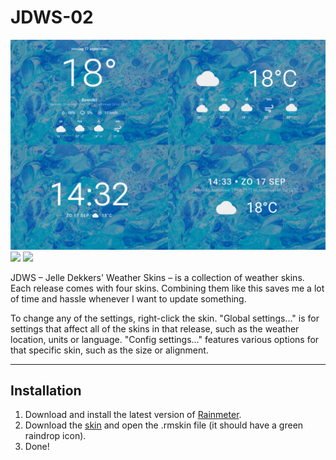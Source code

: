 
# JDWS-02

![](JDWS-02-1500px.jpg)  
![](https://img.shields.io/github/downloads/adriaanjelle/JDWS-02/total?style=for-the-badge&labelColor=36ade5&color=36ade5) [![](https://img.shields.io/badge/DeviantArt-FFFFFF?style=for-the-badge&logo=deviantart&logoColor=FFFFFF&color=05CC47)](https://www.deviantart.com/adriaanjelle/art/JDWS-02-Updated-2024-06-17-983723952)

JDWS – Jelle Dekkers' Weather Skins – is a collection of weather skins. Each release comes with four skins. Combining them like this saves me a lot of time and hassle whenever I want to update something.

To change any of the settings, right-click the skin. "Global settings..." is for settings that affect all of the skins in that release, such as the weather location, units or language. "Config settings..." features various options for that specific skin, such as the size or alignment.

----

## Installation

1. Download and install the latest version of [Rainmeter](https://www.rainmeter.net/).  
2. Download the [skin](https://github.com/adriaanjelle/JDWS-02/releases/latest) and open the .rmskin file (it should have a green raindrop icon).  
3. Done!
